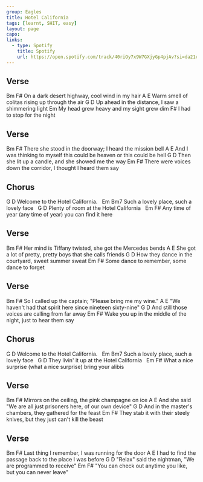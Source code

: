 ```yaml
---
group: Eagles
title: Hotel California
tags: [learnt, SHIT, easy]
layout: page
capo: 
links: 
  - type: Spotify
    title: Spotify
    url: https://open.spotify.com/track/40riOy7x9W7GXjyGp4pjAv?si=da21ea0dfa414da5
---
```


## Verse

Bm                        F#
On a dark desert highway, cool wind in my hair
A                     E
Warm smell of colitas rising up through the air
G                         D
Up ahead in the distance, I saw a shimmering light
Em
My head grew heavy and my sight grew dim
F#
I had to stop for the night

## Verse

Bm                               F#
There she stood in the doorway;  I heard the mission bell
A                                          E
And I was thinking to myself this could be heaven or this could be hell
G                        D
Then she lit up a candle, and she showed me the way
Em                                   F#
There were voices down the corridor, I thought I heard them say

## Chorus

G                        D
Welcome to the Hotel California.
&nbsp;     Em                   Bm7
Such a lovely place, such a lovely face
&nbsp; G                               D
Plenty of room at the Hotel California
&nbsp;     Em                                      F#
Any time of year (any time of year) you can find it here

## Verse

Bm                               F#
Her mind is Tiffany twisted, she got the Mercedes bends
A                                          E
She got a lot of pretty, pretty boys that she calls friends
G                        D
How they dance in the courtyard, sweet summer sweat
Em                                   F#
Some dance to remember, some dance to forget

## Verse

Bm                               F#
So I called up the captain;  "Please bring me my wine."
A                                          E
"We haven't had that spirit here since nineteen sixty-nine"
G                        D
And still those voices are calling from far away
Em                                   F#
Wake you up in the middle of the night, just to hear them say

## Chorus

G                        D
Welcome to the Hotel California.
&nbsp;     Em                   Bm7
Such a lovely place, such a lovely face
&nbsp; G                               D
They livin' it up at the Hotel California
&nbsp;     Em                                      F#
What a nice surprise (what a nice surprise) bring your alibis

## Verse

Bm                               F#
Mirrors on the ceiling, the pink champagne on ice
A                                          E
And she said "We are all just prisoners here, of our own device"
G                        D
And in the master's chambers, they gathered for the feast
Em                                   F#
They stab it with their steely knives, but they just can't kill the beast

## Verse

Bm                               F#
Last thing I remember, I was running for the door
A                                          E
I had to find the passage back to the place I was before
G                        D
"Relax" said the nightman, "We are programmed to receive"
Em                                   F#
"You can check out anytime you like, but you can never leave"


